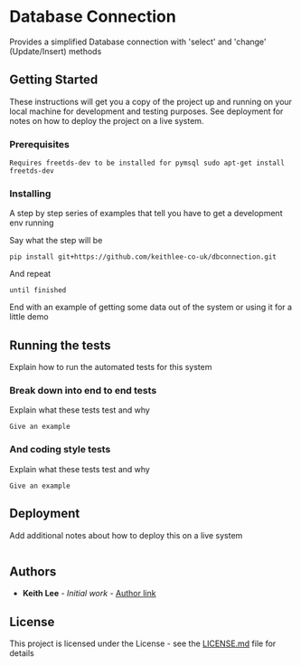 # Database Connection

Provides a simplified Database connection with 'select' and 'change' (Update/Insert) methods

## Getting Started

These instructions will get you a copy of the project up and running on your local machine for development and testing purposes. See deployment for notes on how to deploy the project on a live system.

### Prerequisites


```Requires freetds-dev to be installed for pymsql sudo apt-get install freetds-dev```


### Installing

A step by step series of examples that tell you have to get a development env running

Say what the step will be

```
pip install git+https://github.com/keithlee-co-uk/dbconnection.git
```

And repeat

```
until finished
```

End with an example of getting some data out of the system or using it for a little demo

## Running the tests

Explain how to run the automated tests for this system

### Break down into end to end tests

Explain what these tests test and why

```
Give an example
```

### And coding style tests

Explain what these tests test and why

```
Give an example
```

## Deployment

Add additional notes about how to deploy this on a live system

```

```


## Authors

* **Keith Lee** - *Initial work* - [Author link](https://github.com/keithlee-co-uk)

## License

This project is licensed under the <unknown> License - see the [LICENSE.md](LICENSE.md) file for details
